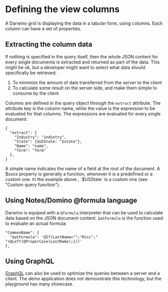 # Defining the view columns

A Darwino grid is displaying the data in a tabular form, using columns. Each column can have a set of properties.

## Extracting the column data
If nothing is specified in the query itself, then the whole JSON content for every single documents is extracted and returned as part of the data. This might be ok, but a developer might want to select what data should specifically be retrieved:

1. To minimize the amount of data transferred from the server to the client
2. To calculate some result on the server side, and make them simple to consume by the client

Columns are defined in the query object through the `extract` attribute. The attribute key is the column name, while the value is the expression to be evaluated for that columns. The expressions are evaluated for every single document:

    {
      "extract": {
        "Industry": "industry",
        "State": {$USState: "$state"},
        "Name": "name",
        "form": "form"
      },
    }
A simple name indicates the name of a field at the root of the document. A $xxxx property is generally a function, whenever it is a predefined or a custom one. In the example above , `$USState` is a custom one (see "Custom query function").

## Using Notes/Domino @formula language
Darwino is equiped with a `@formula` interpreter that can be used to calculate data based on the JSON document content. `$atFormula` is the function used to evaluate an actual formula:

    "CommonName": {
      "$atFormula": '@If(LastName="";"Misc";"  "+@Left(@ProperCase(LastName);1))' 
    },
    
## Using GraphQL
[GraphQL](https://playground.darwino.com/playground.nsf/GraphqlSnippets.xsp) can also be used to optimize the queries between a server and a client. The demo application does not demonstrate this technology, but the playground has many showcase.